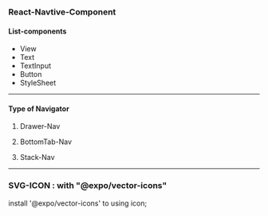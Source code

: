 ### React-Navtive-Component

#### List-components

- View
- Text
- TextInput
- Button
- StyleSheet

---

#### Type of Navigator

1. Drawer-Nav

2. BottomTab-Nav

3. Stack-Nav

---

### SVG-ICON : with "@expo/vector-icons"

install '@expo/vector-icons' to using icon;

